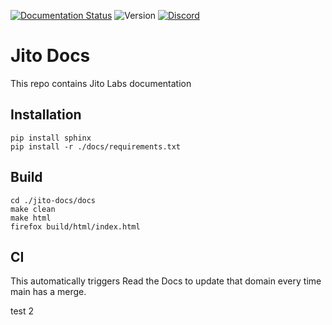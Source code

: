 [![Documentation Status](https://readthedocs.org/projects/jito-docs/badge/?version=latest)](https://jito-docs.readthedocs.io/)
![Version](https://img.shields.io/badge/version-0.1.0-blue)
[![Discord](https://img.shields.io/discord/938287290806042626?label=Discord&logo=discord&style=flat&color=7289DA)](https://discord.gg/jTSmEzaR)



Jito Docs
=======================================

This repo contains Jito Labs documentation

## Installation

```
pip install sphinx
pip install -r ./docs/requirements.txt
```

## Build

```
cd ./jito-docs/docs
make clean
make html
firefox build/html/index.html
```

## CI
This automatically triggers Read the Docs to update that domain every time main has a merge. 

test 2